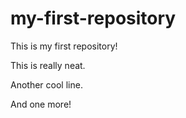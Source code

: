 # my-first-repository
This is my first repository!

This is really neat.

Another cool line.

And one more!
